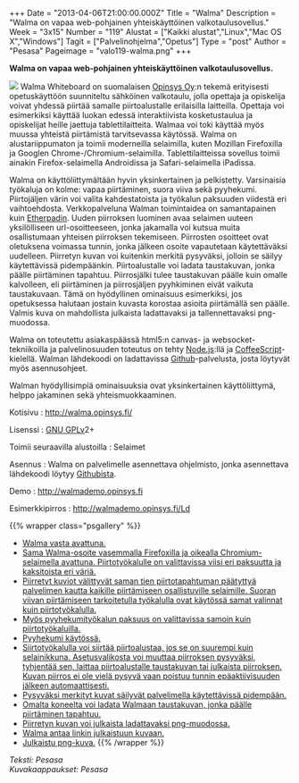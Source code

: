+++
Date = "2013-04-06T21:00:00.000Z"
Title = "Walma"
Description = "Walma on vapaa web-pohjainen yhteiskäyttöinen valkotaulusovellus."
Week = "3x15"
Number = "119"
Alustat = ["Kaikki alustat","Linux","Mac OS X","Windows"]
Tagit = ["Palvelinohjelma","Opetus"]
Type = "post"
Author = "Pesasa"
Pageimage = "valo119-walma.png"
+++


**Walma on vapaa web-pohjainen yhteiskäyttöinen valkotaulusovellus.**

![ ](/images/valo119-walma.png "fig:valo119-walma.png") Walma Whiteboard on
suomalaisen [Opinsys Oy](http://www.opinsys.fi/):n tekemä erityisesti
opetuskäyttöön suunniteltu sähköinen valkotaulu, jolla opettaja ja
opiskelija voivat yhdessä piirtää samalle piirtoalustalle erilaisilla
laitteilla. Opettaja voi esimerkiksi käyttää luokan edessä
interaktiivista kosketustaulua ja opiskelijat heille jaettuja
tablettilaitteita. Walmaa voi toki käyttää myös muussa yhteistä
piirtämistä tarvitsevassa käytössä. Walma on alustariippumaton ja toimii
moderneilla selaimilla, kuten Mozillan Firefoxilla ja Googlen
Chrome-/Chromium-selaimilla. Tablettilaitteissa sovellus toimii ainakin
Firefox-selaimella Androidissa ja Safari-selaimella iPadissa.

Walma on käyttöliittymältään hyvin yksinkertainen ja pelkistetty.
Varsinaisia työkaluja on kolme: vapaa piirtäminen, suora viiva sekä
pyyhekumi. Piirtojäljen värin voi valita kahdestatoista ja työkalun
paksuuden viidestä eri vaihtoehdosta. Verkkopalveluna Walman
toimintaidea on samantapainen kuin [Etherpadin](Etherpad).
Uuden piirroksen luominen avaa selaimen uuteen yksilölliseen
url-osoitteeseen, jonka jakamalla voi kutsua muita osallistumaan
yhteisen piirroksen tekemiseen. Piirrosten osoitteet ovat oletuksena
voimassa tunnin, jonka jälkeen osoite vapautetaan käytettäväksi
uudelleen. Piirretyn kuvan voi kuitenkin merkitä pysyväksi, jolloin se
säilyy käytettävissä pidempäänkin. Piirtoalustalle voi ladata
taustakuvan, jonka päälle piirtäminen tapahtuu. Piirrosjälki tulee
taustakuvan päälle kuin omalle kalvolleen, eli piirtäminen ja
piirrosjäljen pyyhkiminen eivät vaikuta taustakuvaan. Tämä on
hyödyllinen ominaisuus esimerkiksi, jos opetuksessa halutaan jostain
kuvasta korostaa asioita piirtämällä sen päälle. Valmis kuva on
mahdollista julkaista ladattavaksi ja tallennettavaksi png-muodossa.

Walma on toteutettu asiakaspäässä html5:n canvas- ja
websocket-tekniikoilla ja palvelinosuuden toteutus on tehty
[Node.js](http://nodejs.org/):llä ja
[CoffeeScript](http://coffeescript.org/)-kielellä. Walman lähdekoodi on
ladattavissa [Github](https://github.com/opinsys/walma)-palvelusta,
josta löytyvät myös asennusohjeet.

Walman hyödyllisimpiä ominaisuuksia ovat yksinkertainen käyttöliittymä,
helppo jakaminen sekä yhteismuokkaaminen.

Kotisivu
:   <http://walma.opinsys.fi/>

Lisenssi
:   [GNU GPLv](GNU_GPL)2+

Toimii seuraavilla alustoilla
:   Selaimet

Asennus
:   Walma on palvelimelle asennettava ohjelmisto, jonka asennettava
    lähdekoodi löytyy [Githubista](https://github.com/opinsys/walma).

Demo
:   <http://walmademo.opinsys.fi>

Esimerkkipirros
:   <http://walmademo.opinsys.fi/Ld>

{{% wrapper class="psgallery" %}}
-   [Walma vasta avattuna.](/images/walma-1.png)
-   [Sama Walma-osoite vasemmalla Firefoxilla ja oikealla
    Chromium-selaimella avattuna. Piirtotyökalulle on valittavissa viisi
    eri paksuutta ja kaksitoista eri väriä.](/images/walma-2.png)
-   [Piirretyt kuviot välittyvät saman tien piirtotapahtuman päätyttyä
    palvelimen kautta kaikille piirtämiseen osallistuville selaimille.
    Suoran viivan piirtämiseen tarkoitetulla työkalulla ovat käytössä
    samat valinnat kuin piirtotyökalulla.](/images/walma-3.png)
-   [Myös pyyhekumityökalun paksuus on valittavissa samoin kuin
    piirtotyökaluilla.](/images/walma-4.png)
-   [Pyyhekumi käytössä.](/images/walma-5.png)
-   [Siirtotyökalulla voi siirtää piirtoalustaa, jos se on suurempi kuin
    selainikkuna. Asetusvalikosta voi muuttaa piirroksen pysyväksi,
    tyhjentää sen, laittaa piirtoalustalle taustakuvan tai julkaista
    piirroksen. Kuvan piirros ei ole vielä pysyvä vaan poistuu tunnin
    epäaktiivisuuden jälkeen automaattisesti.](/images/walma-6.png)
-   [Pysyväksi merkityt kuvat säilyvät palvelimella käytettävissä
    pidempään.](/images/walma-7.png)
-   [Omalta koneelta voi ladata Walmaan taustakuvan, jonka päälle
    piirtäminen tapahtuu.](/images/walma-8.png)
-   [Piirretyn kuvan voi julkaista ladattavaksi
    png-muodossa.](/images/walma-9.png)
-   [Walma antaa linkin julkaistuun kuvaan.](/images/walma-10.png)
-   [Julkaistu png-kuva.](/images/walma-published.png)
{{% /wrapper %}}

*Teksti: Pesasa* <br />
*Kuvakaappaukset: Pesasa*


